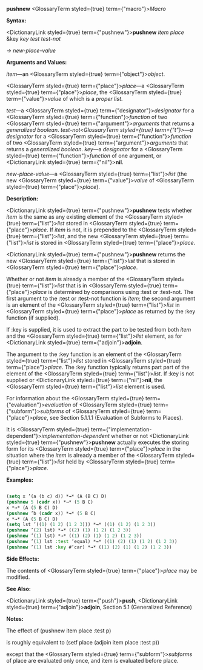 **pushnew** <GlossaryTerm styled={true} term={"macro"}><i>Macro</i></GlossaryTerm> 



**Syntax:** 



<DictionaryLink styled={true} term={"pushnew"}><b>pushnew</b></DictionaryLink> *item place* &amp;key *key test test-not* 



*→ new-place-value* 



**Arguments and Values:** 



*item*—an <GlossaryTerm styled={true} term={"object"}><i>object</i></GlossaryTerm>. 



<GlossaryTerm styled={true} term={"place"}><i>place</i></GlossaryTerm>—a <GlossaryTerm styled={true} term={"place"}><i>place</i></GlossaryTerm>, the <GlossaryTerm styled={true} term={"value"}><i>value</i></GlossaryTerm> of which is a *proper list*. 



*test*—a <GlossaryTerm styled={true} term={"designator"}><i>designator</i></GlossaryTerm> for a <GlossaryTerm styled={true} term={"function"}><i>function</i></GlossaryTerm> of two <GlossaryTerm styled={true} term={"argument"}><i>arguments</i></GlossaryTerm> that returns a *generalized boolean*. *test-not<GlossaryTerm styled={true} term={"t"}><i>—a </i></GlossaryTerm>designator* for a <GlossaryTerm styled={true} term={"function"}><i>function</i></GlossaryTerm> of two <GlossaryTerm styled={true} term={"argument"}><i>arguments</i></GlossaryTerm> that returns a *generalized boolean*. *key*—a *designator* for a <GlossaryTerm styled={true} term={"function"}><i>function</i></GlossaryTerm> of one argument, or <DictionaryLink styled={true} term={"nil"}><b>nil</b></DictionaryLink>. 



*new-place-value*—a <GlossaryTerm styled={true} term={"list"}><i>list</i></GlossaryTerm> (the new <GlossaryTerm styled={true} term={"value"}><i>value</i></GlossaryTerm> of <GlossaryTerm styled={true} term={"place"}><i>place</i></GlossaryTerm>). 



**Description:** 



<DictionaryLink styled={true} term={"pushnew"}><b>pushnew</b></DictionaryLink> tests whether *item* is the same as any existing element of the <GlossaryTerm styled={true} term={"list"}><i>list</i></GlossaryTerm> stored in <GlossaryTerm styled={true} term={"place"}><i>place</i></GlossaryTerm>. If *item* is not, it is prepended to the <GlossaryTerm styled={true} term={"list"}><i>list</i></GlossaryTerm>, and the new <GlossaryTerm styled={true} term={"list"}><i>list</i></GlossaryTerm> is stored in <GlossaryTerm styled={true} term={"place"}><i>place</i></GlossaryTerm>. 



<DictionaryLink styled={true} term={"pushnew"}><b>pushnew</b></DictionaryLink> returns the new <GlossaryTerm styled={true} term={"list"}><i>list</i></GlossaryTerm> that is stored in <GlossaryTerm styled={true} term={"place"}><i>place</i></GlossaryTerm>. 



Whether or not *item* is already a member of the <GlossaryTerm styled={true} term={"list"}><i>list</i></GlossaryTerm> that is in <GlossaryTerm styled={true} term={"place"}><i>place</i></GlossaryTerm> is determined by comparisons using :test or :test-not. The first argument to the :test or :test-not function is *item*; the second argument is an element of the <GlossaryTerm styled={true} term={"list"}><i>list</i></GlossaryTerm> in <GlossaryTerm styled={true} term={"place"}><i>place</i></GlossaryTerm> as returned by the :key function (if supplied). 



If :key is supplied, it is used to extract the part to be tested from both *item* and the <GlossaryTerm styled={true} term={"list"}><i>list</i></GlossaryTerm> element, as for <DictionaryLink styled={true} term={"adjoin"}><b>adjoin</b></DictionaryLink>. 



The argument to the :key function is an element of the <GlossaryTerm styled={true} term={"list"}><i>list</i></GlossaryTerm> stored in <GlossaryTerm styled={true} term={"place"}><i>place</i></GlossaryTerm>. The :key function typically returns part part of the element of the <GlossaryTerm styled={true} term={"list"}><i>list</i></GlossaryTerm>. If :key is not supplied or <DictionaryLink styled={true} term={"nil"}><b>nil</b></DictionaryLink>, the <GlossaryTerm styled={true} term={"list"}><i>list</i></GlossaryTerm> element is used. 



For information about the <GlossaryTerm styled={true} term={"evaluation"}><i>evaluation</i></GlossaryTerm> of <GlossaryTerm styled={true} term={"subform"}><i>subforms</i></GlossaryTerm> of <GlossaryTerm styled={true} term={"place"}><i>place</i></GlossaryTerm>, see Section 5.1.1.1 (Evaluation of Subforms to Places). 







 



 



It is <GlossaryTerm styled={true} term={"implementation-dependent"}><i>implementation-dependent</i></GlossaryTerm> whether or not <DictionaryLink styled={true} term={"pushnew"}><b>pushnew</b></DictionaryLink> actually executes the storing form for its <GlossaryTerm styled={true} term={"place"}><i>place</i></GlossaryTerm> in the situation where the *item* is already a member of the <GlossaryTerm styled={true} term={"list"}><i>list</i></GlossaryTerm> held by <GlossaryTerm styled={true} term={"place"}><i>place</i></GlossaryTerm>. 



**Examples:**
```lisp

(setq x ’(a (b c) d)) *→* (A (B C) D) 
(pushnew 5 (cadr x)) *→* (5 B C) 
x *→* (A (5 B C) D) 
(pushnew ’b (cadr x)) *→* (5 B C) 
x *→* (A (5 B C) D) 
(setq lst ’((1) (1 2) (1 2 3))) *→* ((1) (1 2) (1 2 3)) 
(pushnew ’(2) lst) *→* ((2) (1) (1 2) (1 2 3)) 
(pushnew ’(1) lst) *→* ((1) (2) (1) (1 2) (1 2 3)) 
(pushnew ’(1) lst :test ’equal) *→* ((1) (2) (1) (1 2) (1 2 3)) 
(pushnew ’(1) lst :key #’car) *→* ((1) (2) (1) (1 2) (1 2 3)) 

```
**Side Effects:** 



The contents of <GlossaryTerm styled={true} term={"place"}><i>place</i></GlossaryTerm> may be modified. 



**See Also:** 



<DictionaryLink styled={true} term={"push"}><b>push</b></DictionaryLink>, <DictionaryLink styled={true} term={"adjoin"}><b>adjoin</b></DictionaryLink>, Section 5.1 (Generalized Reference) 



**Notes:** 



The effect of (pushnew item place :test p) 



is roughly equivalent to (setf place (adjoin item place :test p)) 



except that the <GlossaryTerm styled={true} term={"subform"}><i>subforms</i></GlossaryTerm> of place are evaluated only once, and item is evaluated before place. 